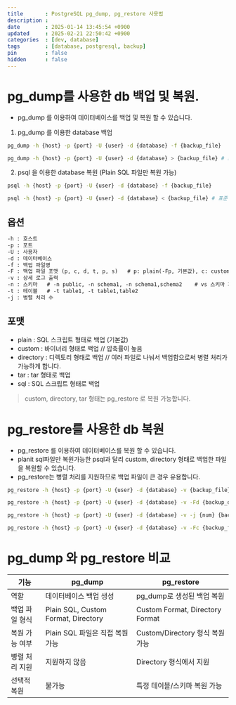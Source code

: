 ```yaml
---
title       : PostgreSQL pg_dump, pg_restore 사용법
description : 
date        : 2025-01-14 13:45:54 +0900
updated     : 2025-02-21 22:50:42 +0900
categories  : [dev, database]
tags        : [database, postgresql, backup]
pin         : false
hidden      : false
---
```


# pg_dump를 사용한 db 백업 및 복원.
- pg_dump 를 이용하여 데이터베이스를 백업 및 복원 할 수 있습니다.

1. pg_dump 를 이용한 database 백업
```sh
pg_dump -h {host} -p {port} -U {user} -d {database} -f {backup_file}

pg_dump -h {host} -p {port} -U {user} -d {database} > {backup_file} # 표준 출력으로 백업 파일 생성
```

2. psql 을 이용한 database 복원 (Plain SQL 파일만 복원 가능)
```sh
psql -h {host} -p {port} -U {user} -d {database} -f {backup_file}

psql -h {host} -p {port} -U {user} -d {database} < {backup_file} # 표준 입력으로 백업 파일 복원
```

## 옵션
```txt
-h : 호스트
-p : 포트
-U : 사용자
-d : 데이터베이스
-f : 백업 파일명
-F : 백업 파일 포맷 (p, c, d, t, p, s)   # p: plain(-Fp, 기본값), c: custom(-Fc), d: directory(-Fd), t: tar(-Ft), s: sql(-Fs)
-v : 상세 로그 출력
-n : 스키마   # -n public, -n schema1, -n schema1,schema2    # vs 스키마 제외: -N schema
-t : 테이블   # -t table1, -t table1,table2
-j : 병렬 처리 수
```

## 포맷
- plain : SQL 스크립트 형태로 백업 (기본값)
- custom : 바이너리 형태로 백업  // 압축률이 높음
- directory : 디렉토리 형태로 백업  // 여러 파일로 나눠서 백업함으로써 병렬 처리가 가능하게 합니다.
- tar : tar 형태로 백업
- sql : SQL 스크립트 형태로 백업
> custom, directory, tar 형태는 pg_restore 로 복원 가능합니다.

# pg_restore를 사용한 db 복원
- pg_restore 를 이용하여 데이터베이스를 복원 할 수 있습니다.
- planit sql파일만 복원가능한 psql과 달리 custom, directory 형태로 백업한 파일을 복원할 수 있습니다.
- pg_restore는 병렬 처리를 지원하므로 백업 파일이 큰 경우 유용합니다.

```sh
pg_restore -h {host} -p {port} -U {user} -d {database} -v {backup_file} # 파일 형태로 백업한 경우

pg_restore -h {host} -p {port} -U {user} -d {database} -v -Fd {backup_dir} # 디렉토리 형태로 백업한 경우

pg_restore -h {host} -p {port} -U {user} -d {database} -v -j {num} {backup_file} # 병렬 처리

pg_restore -h {host} -p {port} -U {user} -d {database} -v -Fc {backup_file} # custom 형태로 백업한 경우
```

# pg_dump 와 pg_restore 비교
| 기능 | pg_dump | pg_restore |
| --- | --- | --- |
| 역할 | 데이터베이스 백업 생성 | pg_dump로 생성된 백업 복원 |
| 백업 파일 형식 | Plain SQL, Custom Format, Directory | Custom Format, Directory Format |
| 복원 가능 여부 | Plain SQL 파일은 직접 복원 가능 | Custom/Directory 형식 복원 가능 |
| 병렬 처리 지원 | 지원하지 않음 | Directory 형식에서 지원 |
| 선택적 복원 | 불가능 | 특정 테이블/스키마 복원 가능 |